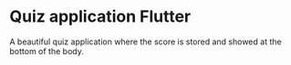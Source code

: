 # Quiz application Flutter
 A beautiful quiz application where the score is stored and showed at the bottom of the body.
